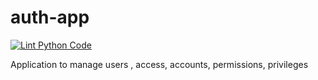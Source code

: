 # auth-app

[![Lint Python Code](https://github.com/ilDug/auth-app/actions/workflows/lint-python.yaml/badge.svg)](https://github.com/ilDug/auth-app/actions/workflows/lint-python.yaml)

Application to manage users , access, accounts, permissions, privileges
